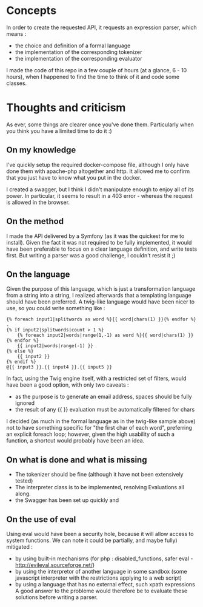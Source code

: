 # Concepts
In order to create the requested API, it requests an expression parser, which means :
- the choice and definition of a formal language
- the implementation of the corresponding tokenizer
- the implementation of the corresponding evaluator

I made the code of this repo in a few couple of hours (at a glance, 6 - 10 hours), when I happened to find the time to think of it and code some classes.

# Thoughts and criticism
As ever, some things are clearer once you've done them. Particularly when you think you have a limited time to do it :)

## On my knowledge
I've quickly setup the required docker-compose file, although I only have done them with apache-php altogether and http.
It allowed me to confirm that you just have to know what you put in the docker.

I created a swagger, but I think I didn't manipulate enough to enjoy all of its power. In particular, it seems to result in a 403 error - whereas the request is allowed in the browser.

## On the method
I made the API delivered by a Symfony (as it was the quickest for me to install).
Given the fact it was not required to be fully implemented, it would have been preferable to focus
on a clear language definition, and write tests first. But writing a parser was a good challenge,
I couldn't resist it ;)

## On the language
Given the purpose of this language, which is just a transformation language from a string into a string, I realized
afterwards that a templating language should have been preferred. A twig-like language would have been nicer to use,
so you could write something like :

    {% foreach input1|splitwords as word %}{{ word|chars(1) }}{% endfor %}
    .
    {% if input2|splitwords|count > 1 %}
        {% foreach input2|words|range(1,-1) as word %}{{ word|chars(1) }}{% endfor %}
        {{ input2|words|range(-1) }}
    {% else %}
        {{ input2 }}
    {% endif %}
    @{{ input3 }}.{{ input4 }}.{{ input5 }}

In fact, using the Twig engine itself, with a restricted set of filters, would have been a good option, with only two caveats :
- as the purpose is to generate an email address, spaces should be fully ignored
- the result of any {{ }} evaluation must be automatically filtered for chars

I decided (as much in the formal language as in the twig-like sample above) not to have something specific for "the first char of each word",
preferring an explicit foreach loop; however, given the high usability of such a function, a shortcut would probably have been an idea.

## On what is done and what is missing
- The tokenizer should be fine (although it have not been extensively tested)
- The interpreter class is to be implemented, resolving Evaluations all along.
- the Swagger has been set up quickly and

## On the use of eval
Using eval would have been a security hole, because it will allow access to system functions.
We can note it could be partially, and maybe fully) mitigated :
- by using built-in mechanisms (for php : disabled_functions, safer eval - http://evileval.sourceforge.net/)
- by using the interpretor of another language in some sandbox (some javascript interpreter with the
    restrictions applying to a web script)
- by using a language that has no external effect, such xpath expressions
A good answer to the probleme would therefore be to evaluate these solutions before writing a parser.
